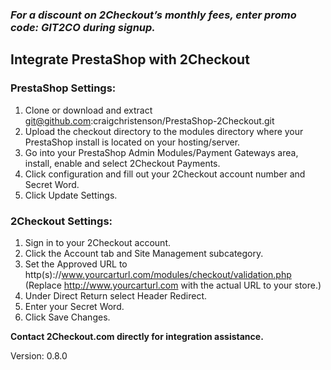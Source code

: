### _For a discount on 2Checkout’s monthly fees, enter promo code:  GIT2CO  during signup._

Integrate PrestaShop with 2Checkout
----------------------------------------

### PrestaShop Settings:

1. Clone or download and extract git@github.com:craigchristenson/PrestaShop-2Checkout.git
2. Upload the checkout directory to the modules directory where your PrestaShop install is located on your hosting/server.
3. Go into your PrestaShop Admin Modules/Payment Gateways area, install, enable and select 2Checkout Payments. 
4. Click configuration and fill out your 2Checkout account number and Secret Word.
5. Click Update Settings.

### 2Checkout Settings:

1. Sign in to your 2Checkout account.
2. Click the Account tab and Site Management subcategory.
3. Set the Approved URL to http(s)://www.yourcarturl.com/modules/checkout/validation.php (Replace http://www.yourcarturl.com with the actual URL to your store.)
4. Under Direct Return select Header Redirect.
5. Enter your Secret Word.
6. Click Save Changes.

**Contact 2Checkout.com directly for integration assistance.**

Version: 0.8.0
